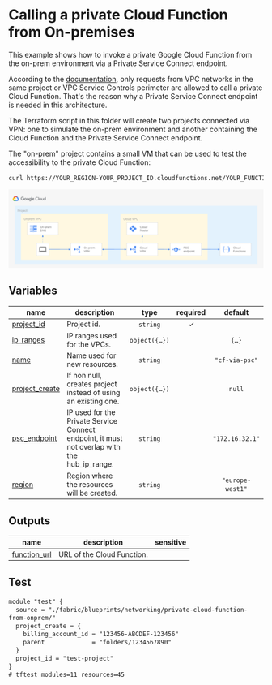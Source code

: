 # Calling a private Cloud Function from On-premises

This example shows how to invoke a private Google Cloud Function from the on-prem environment via a Private Service Connect endpoint.

According to the [documentation](https://cloud.google.com/functions/docs/networking/network-settings#ingress_settings), only requests from VPC networks in the same project or VPC Service Controls perimeter are allowed to call a private Cloud Function. That's the reason why a Private Service Connect endpoint is needed in this architecture.

The Terraform script in this folder will create two projects connected via VPN: one to simulate the on-prem environment and another containing the Cloud Function and the Private Service Connect endpoint.

The "on-prem" project contains a small VM that can be used to test the accessibility to the private Cloud Function:

```bash
curl https://YOUR_REGION-YOUR_PROJECT_ID.cloudfunctions.net/YOUR_FUNCTION_NAME
```

![Cloud Function via Private Service Connect](diagram.png "High-level diagram")
<!-- BEGIN TFDOC -->

## Variables

| name | description | type | required | default |
|---|---|:---:|:---:|:---:|
| [project_id](variables.tf#L44) | Project id. | <code>string</code> | ✓ |  |
| [ip_ranges](variables.tf#L17) | IP ranges used for the VPCs. | <code title="object&#40;&#123;&#10;  onprem &#61; string&#10;  hub    &#61; string&#10;&#125;&#41;">object&#40;&#123;&#8230;&#125;&#41;</code> |  | <code title="&#123;&#10;  onprem &#61; &#34;10.0.1.0&#47;24&#34;,&#10;  hub    &#61; &#34;10.0.2.0&#47;24&#34;&#10;&#125;">&#123;&#8230;&#125;</code> |
| [name](variables.tf#L29) | Name used for new resources. | <code>string</code> |  | <code>&#34;cf-via-psc&#34;</code> |
| [project_create](variables.tf#L35) | If non null, creates project instead of using an existing one. | <code title="object&#40;&#123;&#10;  billing_account_id &#61; string&#10;  parent             &#61; string&#10;&#125;&#41;">object&#40;&#123;&#8230;&#125;&#41;</code> |  | <code>null</code> |
| [psc_endpoint](variables.tf#L49) | IP used for the Private Service Connect endpoint, it must not overlap with the hub_ip_range. | <code>string</code> |  | <code>&#34;172.16.32.1&#34;</code> |
| [region](variables.tf#L55) | Region where the resources will be created. | <code>string</code> |  | <code>&#34;europe-west1&#34;</code> |

## Outputs

| name | description | sensitive |
|---|---|:---:|
| [function_url](outputs.tf#L17) | URL of the Cloud Function. |  |

<!-- END TFDOC -->

## Test

```hcl
module "test" {
  source = "./fabric/blueprints/networking/private-cloud-function-from-onprem/"
  project_create = {
    billing_account_id = "123456-ABCDEF-123456"
    parent             = "folders/1234567890"
  }
  project_id = "test-project"
}
# tftest modules=11 resources=45
```
